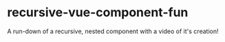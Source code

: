# recursive-vue-component-fun
A run-down of a recursive, nested component with a video of it's creation!
